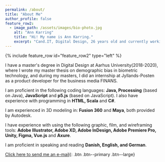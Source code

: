```yaml
---
permalink: /about/
title: "About Me"
author_profile: false
feature_row2:
  - image_path: /assets/images/bio-photo.jpg
    alt: "Ann Karring"
    title: "Hi! My name is Ann Karring."
    excerpt: "Cand.IT, Digital Design, 26 years old and currently working as a research assistant at Aarhus University as well as working as a middle manager of Aarhus University's [Digital Design Lab](https://ddlab.au.dk/) (DD Lab)."
---
```


{% include feature_row id="feature_row2" type="left" %}

I have a master's degree in Digital Design at Aarhus University(2018-2020), where I wrote my master thesis on demographic bias in biometric technology, and during my masters, I did an internship at Jyllands-Posten as a product developer for the business media FINANS.

I am proficient in the following coding languages: **Java, Processing** (based on Java), **JavaScript** and **p5.js** (based on JavaScript).
I also have experience with programming in **HTML, Scala** and **C#**.

I am experienced in 3D modeling in: **Fusion 360** and **Maya**, both provided by Autodesk.

I have experience with using the following graphic, film, and wireframing tools: **Adobe Illustrator, Adobe XD, Adobe InDesign, Adobe Premiere Pro, Unity, Figma, Vue.js** and **Axure**.

I am proficient in speaking and reading **Danish, English, and German**.

[Click here to send me an e-mail](mailto:a.karring@gmail.com){: .btn .btn--primary .btn--large}
